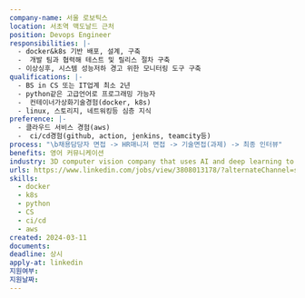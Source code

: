 ```yaml
---
company-name: 서울 로보틱스
location: 서초역 맥도날드 근처
position: Devops Engineer
responsibilities: |-
  - docker&k8s 기반 배포, 설계, 구축
  -  개발 팀과 협력해 테스트 및 릴리스 절차 구축
  - 이상싱후, 시스템 성능저하 경고 위한 모니터링 도구 구축
qualifications: |-
  - BS in CS 또는 IT업계 최소 2년
  - python같은 고급언어로 프로그래밍 가능자
  -  컨테이너가상화기술경험(docker, k8s)
  - linux, 스토리지, 네트워킹등 심층 지식
preference: |-
  - 클라우드 서비스 경험(aws)
  -  ci/cd경험(github, action, jenkins, teamcity등)
process: "\b채용담당자 면접 -> HR매니저 면접 -> 기술면접(과제) -> 최종 인터뷰"
benefits: 영어 커뮤니케이션
industry: 3D computer vision company that uses AI and deep learning to power the future of autonomy
urls: https://www.linkedin.com/jobs/view/3808013178/?alternateChannel=search&refId=guRIvDnoNg5AmikX6Z2egQ%3D%3D&trackingId=fitsM2DcTG3hxRlhUs0mDw%3D%3D
skills:
  - docker
  - k8s
  - python
  - CS
  - ci/cd
  - aws
created: 2024-03-11
documents: 
deadline: 상시
apply-at: linkedin
지원여부: 
지원날짜:
---
```

